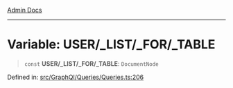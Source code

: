 [Admin Docs](/)

***

# Variable: USER/_LIST/_FOR/_TABLE

> `const` **USER/_LIST/_FOR/_TABLE**: `DocumentNode`

Defined in: [src/GraphQl/Queries/Queries.ts:206](https://github.com/PalisadoesFoundation/talawa-admin/blob/main/src/GraphQl/Queries/Queries.ts#L206)
